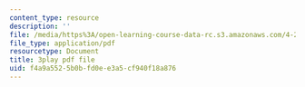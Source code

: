 ```yaml
---
content_type: resource
description: ''
file: /media/https%3A/open-learning-course-data-rc.s3.amazonaws.com/4-241j-theory-of-city-form-spring-2013/f4a9a5525b0bfd0ee3a5cf940f18a876_MOcWRURkmS0.pdf
file_type: application/pdf
resourcetype: Document
title: 3play pdf file
uid: f4a9a552-5b0b-fd0e-e3a5-cf940f18a876
---
```

